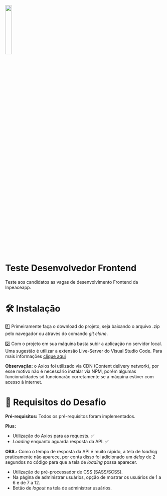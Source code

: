 <img src="https://admin.inpeaceapp.com/app/img/inpeace_logo.png" width=20%/>

# Teste Desenvolvedor Frontend

Teste aos candidatos as vagas de desenvolvimento Frontend da Inpeaceapp.

# 🛠️ Instalação

1️⃣ Primeiramente faça o download do projeto, seja baixando o arquivo .zip pelo navegador ou através do comando <i>git clone</i>.

2️⃣ Com o projeto em sua máquina basta subir a aplicação no servidor local. Uma sugestão é utilizar a extensão Live-Server do Visual Studio Code. Para mais informações <a href="https://marketplace.visualstudio.com/items?itemName=ritwickdey.LiveServer">clique aqui</a>

<b>Observação:</b> o Axios foi utilizado via CDN (Content delivery network), por esse motivo não é necessário instalar via NPM, porém algumas funcionalidades só funcionarão corretamente se a máquina estiver com acesso à internet. 
 
 # 📝 Requisitos do Desafio
 
 <b>Pré-requisitos:</b> Todos os pré-requisitos foram implementados.
 
 <b>Plus:</b>
 * Utilização do Axios para as requests. ✅ 
 * <i>Loading</i> enquanto aguarda resposta da API. ✅  
 
 <b>OBS.:</b> Como o tempo de resposta da API é muito rápido, a tela de <i>loading</i> praticamente não aparece, por conta disso foi adicionado um <i>delay</i> de 2 segundos no código para que a tela de <i>loading</i> possa aparecer. 
 
 * Utilização de pré-processador de CSS (SASS/SCSS).
 * Na página de administrar usuários, opção de mostrar os usuários de 1 a 6 e de 7 a 12.
 * Botão de <i>logout</i> na tela de administrar usuários.
